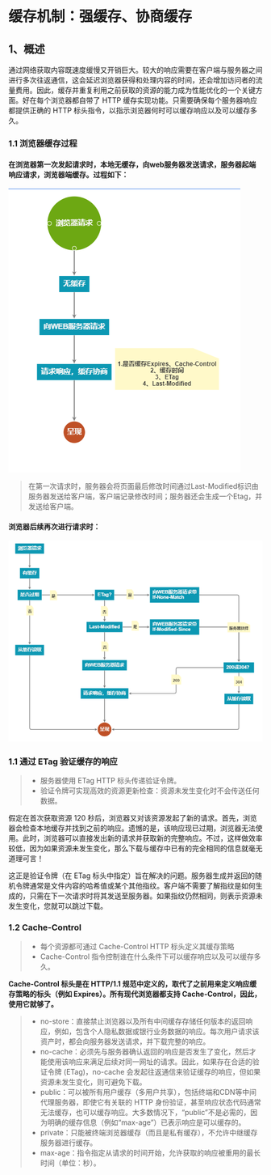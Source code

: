# 缓存机制：强缓存、协商缓存      
## 1、概述    
通过网络获取内容既速度缓慢又开销巨大。较大的响应需要在客户端与服务器之间进行多次往返通信，这会延迟浏览器获得和处理内容的时间，还会增加访问者的流量费用。因此，缓存并重复利用之前获取的资源的能力成为性能优化的一个关键方面。好在每个浏览器都自带了 HTTP 缓存实现功能。只需要确保每个服务器响应都提供正确的 HTTP 标头指令，以指示浏览器何时可以缓存响应以及可以缓存多久。   
### 1.1 浏览器缓存过程
#### 在浏览器第一次发起请求时，本地无缓存，向web服务器发送请求，服务器起端响应请求，浏览器端缓存。过程如下：    

![浏览器第一次发起请求](./img/cache2.png)    
>在第一次请求时，服务器会将页面最后修改时间通过Last-Modified标识由服务器发送给客户端，客户端记录修改时间；服务器还会生成一个Etag，并发送给客户端。   

#### 浏览器后续再次进行请求时：    

![浏览器后续再次进行请求](./img/cache3.png)

### 1.1 通过 ETag 验证缓存的响应
>* 服务器使用 ETag HTTP 标头传递验证令牌。    
>* 验证令牌可实现高效的资源更新检查：资源未发生变化时不会传送任何数据。      
 
假定在首次获取资源 120 秒后，浏览器又对该资源发起了新的请求。首先，浏览器会检查本地缓存并找到之前的响应。遗憾的是，该响应现已过期，浏览器无法使用。此时，浏览器可以直接发出新的请求并获取新的完整响应。不过，这样做效率较低，因为如果资源未发生变化，那么下载与缓存中已有的完全相同的信息就毫无道理可言！

这正是验证令牌（在 ETag 标头中指定）旨在解决的问题。服务器生成并返回的随机令牌通常是文件内容的哈希值或某个其他指纹。客户端不需要了解指纹是如何生成的，只需在下一次请求时将其发送至服务器。如果指纹仍然相同，则表示资源未发生变化，您就可以跳过下载。     
### 1.2 Cache-Control    
>* 每个资源都可通过 Cache-Control HTTP 标头定义其缓存策略    
>* Cache-Control 指令控制谁在什么条件下可以缓存响应以及可以缓存多久。     

**Cache-Control 标头是在 HTTP/1.1 规范中定义的，取代了之前用来定义响应缓存策略的标头（例如 Expires）。所有现代浏览器都支持 Cache-Control，因此，使用它就够了。**       
>* no-store：直接禁止浏览器以及所有中间缓存存储任何版本的返回响应，例如，包含个人隐私数据或银行业务数据的响应。每次用户请求该资产时，都会向服务器发送请求，并下载完整的响应。          
>* no-cache：必须先与服务器确认返回的响应是否发生了变化，然后才能使用该响应来满足后续对同一网址的请求。因此，如果存在合适的验证令牌 (ETag)，no-cache 会发起往返通信来验证缓存的响应，但如果资源未发生变化，则可避免下载。     
>* public：可以被所有用户缓存（多用户共享），包括终端和CDN等中间代理服务器，即使它有关联的 HTTP 身份验证，甚至响应状态代码通常无法缓存，也可以缓存响应。大多数情况下，“public”不是必需的，因为明确的缓存信息（例如“max-age”）已表示响应是可以缓存的。    
>* private：只能被终端浏览器缓存（而且是私有缓存），不允许中继缓存服务器进行缓存。    
>* max-age：指令指定从请求的时间开始，允许获取的响应被重用的最长时间（单位：秒）。    
